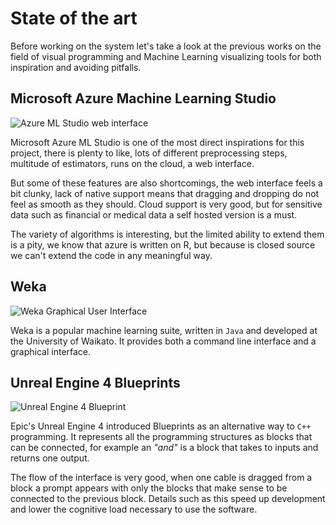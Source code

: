 State of the art
================

Before working on the system let's take a look at the previous works on the
field of visual programming and Machine Learning visualizing tools for both
inspiration and avoiding pitfalls.


Microsoft Azure Machine Learning Studio
---------------------------------------
![Azure ML Studio web interface](images/azureML.jpg)

Microsoft Azure ML Studio is one of the most direct inspirations for this
project, there is plenty to like, lots of different preprocessing steps,
multitude of estimators, runs on the cloud, a web interface.

But some of these features are also shortcomings, the web interface feels a
bit clunky, lack of native support means that dragging and dropping do not feel
as smooth as they should. Cloud support is very good, but for sensitive data
such as financial or medical data a self hosted version is a must.

The variety of algorithms is interesting, but the limited ability to extend
them is a pity, we know that azure is written on R, but because is closed
source we can't extend the code in any meaningful way.


Weka
----
![Weka Graphical User Interface](images/weka.jpeg)

Weka is a popular machine learning suite, written in `Java` and developed at
the University of Waikato. It provides both a command line interface and a
graphical interface.
<!-- Add more -->

Unreal Engine 4 Blueprints
--------------------------
![Unreal Engine 4 Blueprint](images/unreal.png)

Epic's Unreal Engine 4 introduced Blueprints as an alternative way to `C++`
programming. It represents all the programming structures as blocks that
can be connected, for example an *"and"* is a block that takes to inputs and
returns one output.

The flow of the interface is very good, when one cable is dragged from a block
a prompt appears with only the blocks that make sense to be connected to the
previous block.
Details such as this speed up development and lower the cognitive load
necessary to use the software.

<!-- Add one or two more -->
